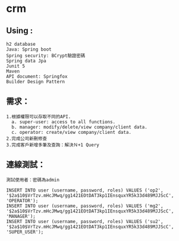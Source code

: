 # crm

Using :  
---
    h2 database
    Java: Spring boot
    Spring security: BCrypt驗證密碼
    Spring data Jpa
    Junit 5
    Maven
    API document: Springfox 
    Builder Design Pattern
需求：
---  
    1.根據權限可以存取不同的API. 
      a. super-user: access to all functions.
      b. manager: modify/delete/view company/client data.
      c. operator: create/view company/client data.    
    2.完成公司新刪修查 
    3.完成客戶新增多筆及查詢：解決Ｎ+1 Query
  
連線測試：
---
    測試使用者：密碼為admin

    INSERT INTO user (username, password, roles) VALUES ('op2', '$2a$10$VrTzv.mHcJMwq/gg1421EOtDAT3kp1IEnsquxYR5k33d489MJJScC', 'OPERATOR'); 
    INSERT INTO user (username, password, roles) VALUES ('mg2', '$2a$10$VrTzv.mHcJMwq/gg1421EOtDAT3kp1IEnsquxYR5k33d489MJJScC', 'MANAGER'); 
    INSERT INTO user (username, password, roles) VALUES ('su2', '$2a$10$VrTzv.mHcJMwq/gg1421EOtDAT3kp1IEnsquxYR5k33d489MJJScC', 'SUPER_USER'); 

